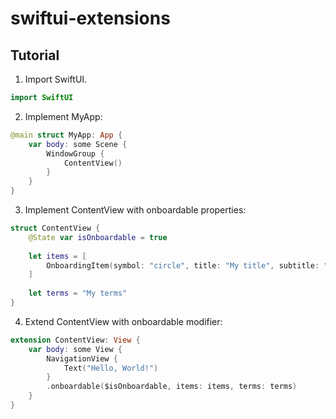 # swiftui-extensions

## Tutorial

1. Import SwiftUI.

```swift
import SwiftUI
```

2. Implement MyApp:

```swift
@main struct MyApp: App {
    var body: some Scene {
        WindowGroup {
            ContentView()
        }
    }
}
```

3. Implement ContentView with onboardable properties:

```swift
struct ContentView {
	@State var isOnboardable = true
	
	let items = [
		OnboardingItem(symbol: "circle", title: "My title", subtitle: "My subtitle.")
	]
	
	let terms = "My terms"
}
```

4. Extend ContentView with onboardable modifier:

```swift
extension ContentView: View {
    var body: some View {
		NavigationView {
			Text("Hello, World!")
		}
		.onboardable($isOnboardable, items: items, terms: terms)
    }
}
```
